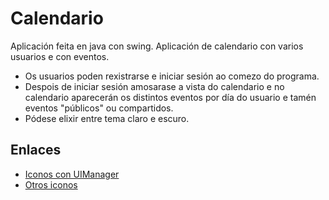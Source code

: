 # Calendario

Aplicación feita en java con swing. Aplicación de calendario con varios usuarios e con eventos.

- Os usuarios poden rexistrarse e iniciar sesión ao comezo do programa.
- Despois de iniciar sesión amosarase a vista do calendario e no calendario aparecerán os distintos eventos
por día do usuario e tamén eventos "públicos" ou compartidos.
- Pódese elixir entre tema claro e escuro.

## Enlaces

- [Iconos con UIManager](http://en-human-begin.blogspot.com/2007/11/javas-icons-by-default.html)
- [Otros iconos](https://icons8.com/icons)
